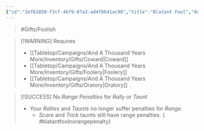 ```yaml
---
{"id":"2ef62850-f3cf-4bf9-87a3-ad4f8641ac98","title":"Blatant Fool","description":"Anyone, near or far, can cleary make you out to be a fool.","publish":true,"date_created":"Saturday, March 30th 2024, 10:51:26 pm","date_modified":"Monday, April 1st 2024, 12:25:51 am","path":"Tabletop/Campaigns/And A Thousand Years More/Inventory/Gifts/Blatant Fool.md","permalink":"/tabletop/campaigns/and-a-thousand-years-more/inventory/gifts/blatant-fool/","PassFrontmatter":true}
---
```



> #Gifts/Foolish

> [!WARNING] Requires
> - [[Tabletop/Campaigns/And A Thousand Years More/Inventory/Gifts/Coward\|Coward]]
> - [[Tabletop/Campaigns/And A Thousand Years More/Inventory/Gifts/Foolery\|Foolery]]
> - [[Tabletop/Campaigns/And A Thousand Years More/Inventory/Gifts/Oratory\|Oratory]]

> [!SUCCESS] No *Range Penalties* for *Rally* or *Taunt*
> - Your *Rallies* and *Taunts* no longer suffer penalties for *Range*.
> 	- *Scare* and *Trick* taunts still have range penalties.
{ #blatantfoolnorangepenalty}


